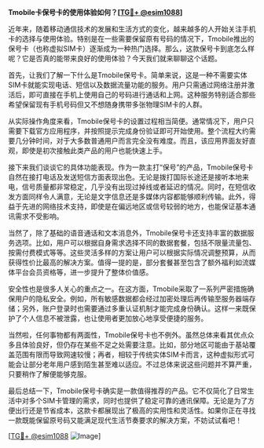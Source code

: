 **Tmobile卡保号卡的使用体验如何？[[TG💪+ @esim1088](https://t.me/s/esim1088)]**

近年来，随着移动通信技术的发展和生活方式的变化，越来越多的人开始关注手机卡的选择与使用体验。特别是在一些需要保留原有号码的情况下，Tmobile推出的保号卡（也称虚拟SIM卡）逐渐成为一种热门选择。那么，这款保号卡到底怎么样呢？它是否真的能带来良好的使用体验？今天我们就来聊聊这个话题。

首先，让我们了解一下什么是Tmobile保号卡。简单来说，这是一种不需要实体SIM卡就能实现电话、短信以及数据流量功能的服务。用户只需通过网络注册并激活后，即可直接在手机上使用自己的号码进行通话和上网。这种服务特别适合那些希望保留现有手机号码但又不想随身携带多张物理SIM卡的人群。

从实际操作角度来看，Tmobile保号卡的设置过程相当简便。通常情况下，用户只需要下载官方应用程序，并按照提示完成身份验证即可开始使用。整个流程大约需要几分钟时间，对于大多数普通用户而言完全没有难度。而且，该应用界面友好直观，即使是初次接触此类产品的用户也能快速上手。

接下来我们谈谈它的具体功能表现。作为一款主打“保号”的产品，Tmobile保号卡自然在接打电话及发送短信方面表现出色。无论是拨打国际长途还是接听本地来电，信号质量都非常稳定，几乎没有出现过掉线或者延迟的情况。同时，在短信收发方面同样令人满意，无论是文字信息还是多媒体内容都能够顺利传输。此外，得益于先进的网络技术支持，即使是在偏远地区或信号较弱的地方，也能保证基本通讯需求不受影响。

当然了，除了基础的语音通话和文本消息外，Tmobile保号卡还支持丰富的数据服务选项。比如，用户可以根据自身需求选择不同的数据套餐，包括不限量流量包、按需付费模式等等。这些灵活多样的方案让用户可以根据实际情况调整预算，从而获得性价比最高的解决方案。值得一提的是，部分套餐甚至包含了额外福利如流媒体平台会员资格等，进一步提升了整体价值感。

安全性也是很多人关心的重点之一。在这方面，Tmobile采取了一系列严密措施确保用户的隐私安全。例如，所有敏感数据都会经过加密处理后再传输至服务器端存储；另外，账户登录时也需要通过多重认证机制才能完成身份确认。这样一来既保护了个人信息不被泄露，也让使用者更加放心地享受便捷的服务。

当然啦，任何事物都有两面性，Tmobile保号卡也不例外。虽然总体来看其优点众多且体验良好，但仍存在某些不足之处需要注意。比如，部分地区可能由于基站覆盖范围有限而导致网速较慢；再者，相较于传统实体SIM卡而言，这种虚拟形式可能会让部分老年用户感到陌生甚至难以适应。不过总体来说这些问题并不算严重，只要稍作了解便能够克服。

最后总结一下，Tmobile保号卡确实是一款值得推荐的产品。它不仅简化了日常生活中对多个SIM卡管理的需求，同时也提供了稳定可靠的通讯保障。无论是为了方便出行还是节省成本，这款卡都展现出了极高的实用性和灵活性。如果你正在寻找一款既能保留原号码又能满足现代生活节奏要求的解决方案，不妨试试看吧！

[[TG💪+ @esim1088](https://t.me/s/esim1088) ![Image](https://i.postimg.cc/4NQfJmqS/Snipaste-2025-05-13-00-14-12.png)]